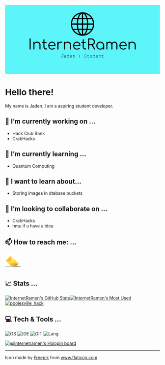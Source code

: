 ![Intro Banner](https://raw.githubusercontent.com/InternetRamen/Internetramen/master/githubbanner.png)
# Hello there!
My name is Jaden. I am a aspiring student developer.

## 🔭 I’m currently working on ...
 - Hack Club Bank
 - CrabHacks

## 🌱 I’m currently learning ...
 - Quantum Computing

## 🌱 I want to learn about...
 - Storing images in dtabase buckets

## 👯 I’m looking to collaborate on ...
 - CrabHacks
 - hmu if u have a idea

 ## 📫 How to reach me: ...
[<img alt="jadenhou19@gmail.com" src="https://raw.githubusercontent.com/InternetRamen/Internetramen/master/mailing.png" width="50px">](mailto:jadenhou19@gmail.com)

## 📈 Stats ...
[![InternetRamen's GitHub Stats](https://github-readme-stats.vercel.app/api?username=InternetRamen&theme=tokyonight)](https://github.com/anuraghazra/github-readme-stats)[![InternetRamen's Most Used](https://github-readme-stats.vercel.app/api/top-langs/?username=InternetRamen&theme=tokyonight)](https://github.com/anuraghazra/github-readme-stats) [![poolesville_hack](https://github-readme-stats.vercel.app/api/pin/?username=InternetRamen&repo=main&theme=tokyonight)](https://github.com/InternetRamen/main)

## 💻 Tech & Tools ...
![OS](https://img.shields.io/badge/OS-Windows-lightblue) ![IDE](https://img.shields.io/badge/IDE-VS%20Code-lightblue) ![GIT](https://img.shields.io/badge/GIT-GitHub-lightblue) ![Lang](https://img.shields.io/badge/Lang-JavaScript-lightblue)

[![@internetramen's Holopin board](https://holopin.io/api/user/board?user=internetramen)](https://holopin.io/@internetramen)

---
Icon made by <a href="https://www.flaticon.com/authors/freepik" title="Freepik">Freepik</a> from <a href="https://www.flaticon.com/" title="Flaticon"> www.flaticon.com</a>
